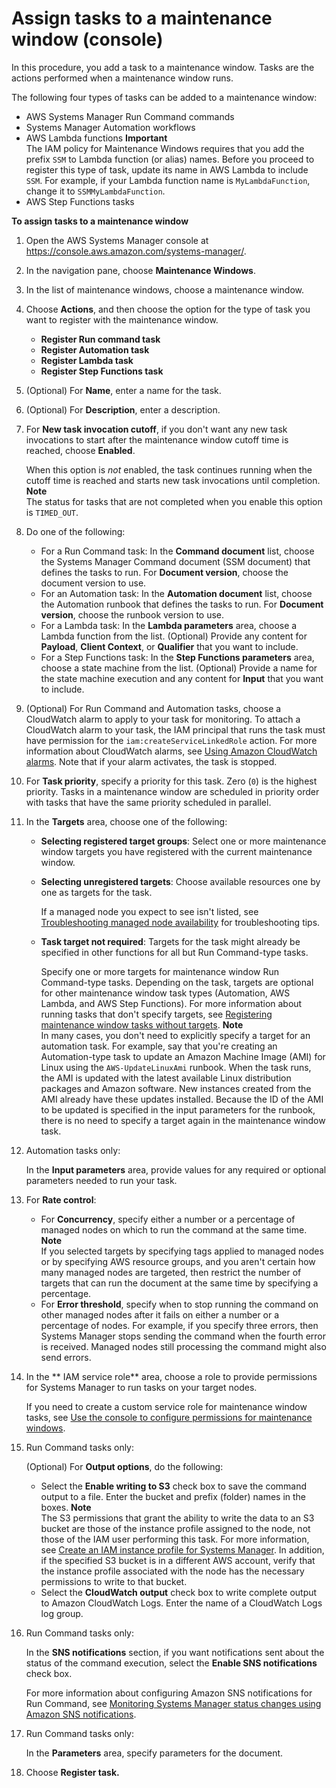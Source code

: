 # Assign tasks to a maintenance window \(console\)<a name="sysman-maintenance-assign-tasks"></a>

In this procedure, you add a task to a maintenance window\. Tasks are the actions performed when a maintenance window runs\.

The following four types of tasks can be added to a maintenance window:
+ AWS Systems Manager Run Command commands
+ Systems Manager Automation workflows
+ AWS Lambda functions
**Important**  
The IAM policy for Maintenance Windows requires that you add the prefix `SSM` to Lambda function \(or alias\) names\. Before you proceed to register this type of task, update its name in AWS Lambda to include `SSM`\. For example, if your Lambda function name is `MyLambdaFunction`, change it to `SSMMyLambdaFunction`\.
+ AWS Step Functions tasks

**To assign tasks to a maintenance window**

1. Open the AWS Systems Manager console at [https://console\.aws\.amazon\.com/systems\-manager/](https://console.aws.amazon.com/systems-manager/)\.

1. In the navigation pane, choose **Maintenance Windows**\. 

1. In the list of maintenance windows, choose a maintenance window\.

1. Choose **Actions**, and then choose the option for the type of task you want to register with the maintenance window\.
   + **Register Run command task**
   + **Register Automation task**
   + **Register Lambda task**
   + **Register Step Functions task**

1. \(Optional\) For **Name**, enter a name for the task\.

1. \(Optional\) For **Description**, enter a description\.

1. For **New task invocation cutoff**, if you don't want any new task invocations to start after the maintenance window cutoff time is reached, choose **Enabled**\.

   When this option is *not* enabled, the task continues running when the cutoff time is reached and starts new task invocations until completion\. 
**Note**  
The status for tasks that are not completed when you enable this option is `TIMED_OUT`\. 

1. Do one of the following:
   + For a Run Command task: In the **Command document** list, choose the Systems Manager Command document \(SSM document\) that defines the tasks to run\. For **Document version**, choose the document version to use\.
   + For an Automation task: In the **Automation document** list, choose the Automation runbook that defines the tasks to run\. For **Document version**, choose the runbook version to use\.
   + For a Lambda task: In the **Lambda parameters** area, choose a Lambda function from the list\. \(Optional\) Provide any content for **Payload**, **Client Context**, or **Qualifier** that you want to include\.
   + For a Step Functions task: In the **Step Functions parameters** area, choose a state machine from the list\. \(Optional\) Provide a name for the state machine execution and any content for **Input** that you want to include\.

1. \(Optional\) For Run Command and Automation tasks, choose a CloudWatch alarm to apply to your task for monitoring\. To attach a CloudWatch alarm to your task, the IAM principal that runs the task must have permission for the `iam:createServiceLinkedRole` action\. For more information about CloudWatch alarms, see [Using Amazon CloudWatch alarms](https://docs.aws.amazon.com/AmazonCloudWatch/latest/monitoring/AlarmThatSendsEmail.html)\. Note that if your alarm activates, the task is stopped\.

1. For **Task priority**, specify a priority for this task\. Zero \(`0`\) is the highest priority\. Tasks in a maintenance window are scheduled in priority order with tasks that have the same priority scheduled in parallel\.

1. In the **Targets** area, choose one of the following:
   + **Selecting registered target groups**: Select one or more maintenance window targets you have registered with the current maintenance window\.
   + **Selecting unregistered targets**: Choose available resources one by one as targets for the task\.

     If a managed node you expect to see isn't listed, see [Troubleshooting managed node availability](troubleshooting-managed-instances.md) for troubleshooting tips\.
   + **Task target not required**: Targets for the task might already be specified in other functions for all but Run Command\-type tasks\.

     Specify one or more targets for maintenance window Run Command\-type tasks\. Depending on the task, targets are optional for other maintenance window task types \(Automation, AWS Lambda, and AWS Step Functions\)\. For more information about running tasks that don't specify targets, see [Registering maintenance window tasks without targets](maintenance-windows-targetless-tasks.md)\.
**Note**  
In many cases, you don't need to explicitly specify a target for an automation task\. For example, say that you're creating an Automation\-type task to update an Amazon Machine Image \(AMI\) for Linux using the `AWS-UpdateLinuxAmi` runbook\. When the task runs, the AMI is updated with the latest available Linux distribution packages and Amazon software\. New instances created from the AMI already have these updates installed\. Because the ID of the AMI to be updated is specified in the input parameters for the runbook, there is no need to specify a target again in the maintenance window task\.

1. Automation tasks only:

   In the **Input parameters** area, provide values for any required or optional parameters needed to run your task\.

1. For **Rate control**:
   + For **Concurrency**, specify either a number or a percentage of managed nodes on which to run the command at the same time\.
**Note**  
If you selected targets by specifying tags applied to managed nodes or by specifying AWS resource groups, and you aren't certain how many managed nodes are targeted, then restrict the number of targets that can run the document at the same time by specifying a percentage\.
   + For **Error threshold**, specify when to stop running the command on other managed nodes after it fails on either a number or a percentage of nodes\. For example, if you specify three errors, then Systems Manager stops sending the command when the fourth error is received\. Managed nodes still processing the command might also send errors\.

1. In the ** IAM service role** area, choose a role to provide permissions for Systems Manager to run tasks on your target nodes\.

   If you need to create a custom service role for maintenance window tasks, see [Use the console to configure permissions for maintenance windows](sysman-maintenance-perm-console.md)\.

1. Run Command tasks only:

   \(Optional\) For **Output options**, do the following:
   + Select the **Enable writing to S3** check box to save the command output to a file\. Enter the bucket and prefix \(folder\) names in the boxes\.
**Note**  
The S3 permissions that grant the ability to write the data to an S3 bucket are those of the instance profile assigned to the node, not those of the IAM user performing this task\. For more information, see [Create an IAM instance profile for Systems Manager](setup-instance-profile.md)\. In addition, if the specified S3 bucket is in a different AWS account, verify that the instance profile associated with the node has the necessary permissions to write to that bucket\.
   + Select the **CloudWatch output** check box to write complete output to Amazon CloudWatch Logs\. Enter the name of a CloudWatch Logs log group\.

1. Run Command tasks only:

   In the **SNS notifications** section, if you want notifications sent about the status of the command execution, select the **Enable SNS notifications** check box\.

   For more information about configuring Amazon SNS notifications for Run Command, see [Monitoring Systems Manager status changes using Amazon SNS notifications](monitoring-sns-notifications.md)\.

1. Run Command tasks only:

   In the **Parameters** area, specify parameters for the document\. 

1. Choose **Register task\.**